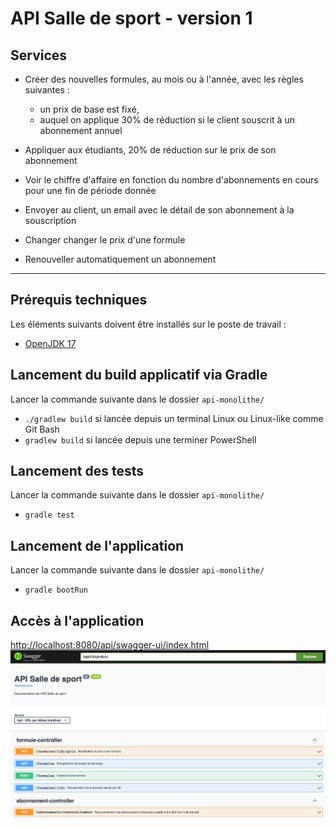 # API Salle de sport - version 1

## Services

- Créer des nouvelles formules, au mois ou à l'année, avec les règles suivantes :
    - un prix de base est fixé,
    - auquel on applique 30% de réduction si le client souscrit à un abonnement annuel

  
- Appliquer aux étudiants, 20% de réduction sur le prix de son abonnement


- Voir le chiffre d'affaire en fonction du nombre d'abonnements en cours pour une fin de période donnée


- Envoyer au client, un email avec le détail de son abonnement à la souscription


- Changer changer le prix d'une formule


- Renouveller automatiquement un abonnement

---

## Prérequis techniques

Les éléments suivants doivent être installés sur le poste de travail :
- [OpenJDK 17](https://jdk.java.net/java-se-ri/17)

## Lancement du build applicatif via Gradle

Lancer la commande suivante dans le dossier `api-monolithe/`
- `./gradlew build` si lancée depuis un terminal Linux ou Linux-like comme Git Bash
- `gradlew build` si lancée depuis une terminer PowerShell

## Lancement des tests

Lancer la commande suivante dans le dossier `api-monolithe/`
- `gradle test`

## Lancement de l'application

Lancer la commande suivante dans le dossier `api-monolithe/`
- `gradle bootRun`

## Accès à l'application

[http://localhost:8080/api/swagger-ui/index.html](http://localhost:8080/api/swagger-ui/index.html)
![Swagger](doc/img/swagger.png)
